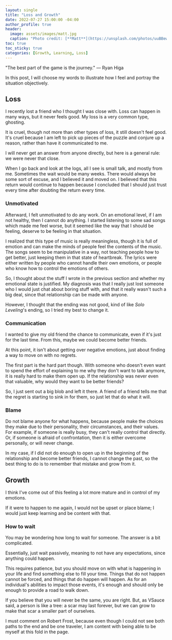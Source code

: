 ```yaml
---
layout: single
title: "Loss and Growth"
date: 2022-07-27 15:00:00 -04:00
author_profile: true
header: 
  image: assets/images/matt.jpg
  caption: "Photo credit: [**Matt**](https://unsplash.com/photos/uuBBew6g2jM)"
toc: true
toc_sticky: true
categories: [Growth, Learning, Loss]
---
```


"The best part of the game is the journey." — Ryan Higa

In this post, I will choose my words to illustrate how I feel and portray the situation objectively. 

## Loss
I recently lost a friend who I thought I was close with. Loss can happen in many ways, but it never feels good. My loss is a very common type, ghosting. 

It is cruel, though not more than other types of loss, it still doesn't feel good. It's cruel because I am left to pick up pieces of the puzzle and conjure up a reason, rather than have it communicated to me. 

I will never get an answer from anyone directly, but here is a general rule: we were never that close. 

When I go back and look at the logs, all I see is small talk, and mostly from me. Sometimes the wait would be many weeks. There would always be some sort of excuse, and I believed it and moved on. I believed that this return would continue to happen because I concluded that I should just trust every time after doubting the return every time. 

### Unmotivated
Afterward, I felt unmotivated to do any work. On an emotional level, if I am not healthy, then I cannot do anything. I started listening to some sad songs which made me feel worse, but it seemed like the way that I should be feeling, deserve to be feeling in that situation. 

I realized that this type of music is really meaningless, though it is full of emotion and can make the minds of people feel the contents of the music. The songs seem to be manipulative in a way, not teaching people how to get better, just keeping them in that state of heartbreak. The lyrics were either written by people who cannot handle their own emotions, or people who know how to control the emotions of others. 

So, I thought about the stuff I wrote in the previous section and whether my emotional state is justified. My diagnosis was that I really just lost someone who I would just chat about boring stuff with, and that it really wasn't such a big deal, since that relationship can be made with anyone. 

However, I thought that the ending was not good, kind of like *Solo Leveling*'s ending, so I tried my best to change it. 

### Communication
I wanted to give my old friend the chance to communicate, even if it's just for the last time. From this, maybe we could become better friends. 

At this point, it isn't about getting over negative emotions, just about finding a way to move on with no regrets. 

The first part is the hard part though. With someone who doesn't even want to spend the effort of explaining to me why they don't want to talk anymore, it is really hard to make them open up. If the relationship was never even that valuable, why would they want to be better friends?

So, I just sent out a big blob and left it there. A friend of a friend tells me that the regret is starting to sink in for them, so just let that do what it will. 

### Blame
Do not blame anyone for what happens, because people make the choices they make due to their personality, their circumstances, and their values. For example, if someone is really busy, they can't really control that directly. Or, if someone is afraid of confrontation, then it is either overcome personally, or will never change. 

In my case, if I did not do enough to open up in the beginning of the relationship and become better friends, I cannot change the past, so the best thing to do is to remember that mistake and grow from it. 

## Growth
I think I've come out of this feeling a lot more mature and in control of my emotions. 

If it were to happen to me again, I would not be upset or place blame; I would just keep learning and be content with that. 

### How to wait
You may be wondering how long to wait for someone. The answer is a bit complicated.

Essentially, just wait passively, meaning to not have any expectations, since anything could happen. 

This requires patience, but you should move on with what is happening in your life and find something else to fill your time. Things that do not happen cannot be forced, and things that do happen will happen. As for an individual's abilities to impact those events, it's enough and should only be enough to provide a road to walk down. 

If you believe that you will never be the same, you are right. But, as VSauce said, a person is like a tree: a scar may last forever, but we can grow to make that scar a smaller part of ourselves. 

I must comment on Robert Frost, because even though I could not see both paths to the end and be one traveler, I am content with being able to be myself at this fold in the page. 